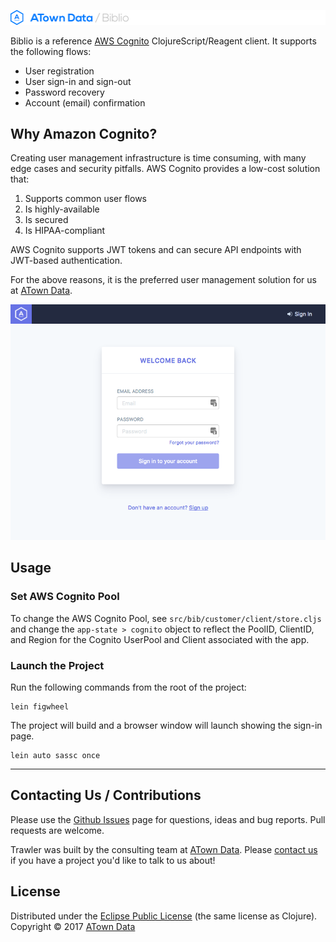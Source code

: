 [![ATown Data](/resources/public/img/banner.png)](https://www.atowndata.com)

Biblio is a reference [AWS Cognito](https://aws.amazon.com/cognito/) ClojureScript/Reagent client. It supports the following flows:
* User registration
* User sign-in and sign-out
* Password recovery
* Account (email) confirmation

## Why Amazon Cognito?

Creating user management infrastructure is time consuming, with many edge cases and security pitfalls. AWS Cognito provides a low-cost solution that:
1. Supports common user flows
1. Is highly-available
1. Is secured
1. Is HIPAA-compliant

AWS Cognito supports JWT tokens and can secure API endpoints with JWT-based authentication.

For the above reasons, it is the preferred user management solution for us at [ATown Data](https://www.atowndata.com).

![ATown Data](/resources/public/img/screen.png)

## Usage

### Set AWS Cognito Pool

To change the AWS Cognito Pool, see `src/bib/customer/client/store.cljs` and change the `app-state > cognito` object to reflect the PoolID, ClientID, and Region for the Cognito UserPool and Client associated with the app.

### Launch the Project

Run the following commands from the root of the project: 

```
lein figwheel
```

The project will build and a browser window will launch showing the sign-in page.

```
lein auto sassc once
```

---

## Contacting Us / Contributions

Please use the [Github Issues](https://github.com/atowndata/trawler/issues) page for questions, ideas and bug reports. Pull requests are welcome.

Trawler was built by the consulting team at [ATown Data](https://www.atowndata.com). Please [contact us](https://atowndata.com/contact/) if you have a project you'd like to talk to us about!


## License

Distributed under the [Eclipse Public License](https://www.eclipse.org/legal/epl-v10.html) (the same license as Clojure).
Copyright &copy; 2017 [ATown Data](https://www.atowndata.com)
